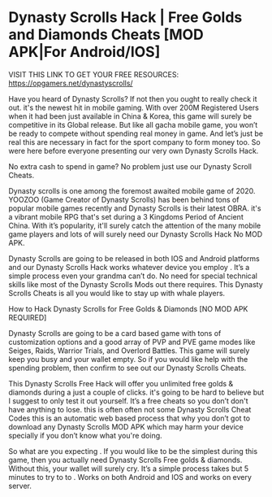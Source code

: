 # Dynasty Scrolls Hack | Free Golds and Diamonds Cheats [MOD APK|For Android/IOS]

VISIT THIS LINK TO GET YOUR FREE RESOURCES: https://opgamers.net/dynastyscrolls/

Have you heard of Dynasty Scrolls? If not then you ought to really check it out. it's the newest hit in mobile gaming. With over 200M Registered Users when it had been just available in China & Korea, this game will surely be competitive in its Global release. But like all gacha mobile game, you won’t be ready to compete without spending real money in game. And let’s just be real this are necessary in fact for the sport company to form money too. So were here before everyone presenting our very own Dynasty Scrolls Hack.

No extra cash to spend in game? No problem just use our Dynasty Scroll Cheats.

Dynasty scrolls is one among the foremost awaited mobile game of 2020. YOOZOO (Game Creator of Dynasty Scrolls) has been behind tons of popular mobile games recently and Dynasty Scrolls is their latest OBRA. it's a vibrant mobile RPG that's set during a 3 Kingdoms Period of Ancient China. With it’s popularity, it'll surely catch the attention of the many mobile game players and lots of will surely need our Dynasty Scrolls Hack No MOD APK.

Dynasty Scrolls are going to be released in both IOS and Android platforms and our Dynasty Scrolls Hack works whatever device you employ . It’s a simple process even your grandma can’t do. No need for special technical skills like most of the Dynasty Scrolls Mods out there requires. This Dynasty Scrolls Cheats is all you would like to stay up with whale players.

How to Hack Dynasty Scrolls for Free Golds & Diamonds [NO MOD APK REQUIRED]

Dynasty Scrolls are going to be a card based game with tons of customization options and a good array of PVP and PVE game modes like Seiges, Raids, Warrior Trials, and Overlord Battles. This game will surely keep you busy and your wallet empty. So if you would like help with the spending problem, then confirm to see out our Dynasty Scrolls Cheats.

This Dynasty Scrolls Free Hack will offer you unlimited free golds & diamonds during a just a couple of clicks. it's going to be hard to believe but I suggest to only test it out yourself. It’s a free cheats so you don’t don't have anything to lose. this is often often not some Dynasty Scrolls Cheat Codes this is an automatic web based process that why you don’t got to download any Dynasty Scrolls MOD APK which may harm your device specially if you don’t know what you're doing.

So what are you expecting . If you would like to be the simplest during this game, then you actually need Dynasty Scrolls Free golds & diamonds. Without this, your wallet will surely cry. It’s a simple process takes but 5 minutes to try to to . Works on both Android and IOS and works on every server.
